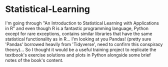 # Statistical-Learning

I'm going through "An Introduction to Statistical Learning with Applications in R" and even though R is a fantastic programming language, Python except for rare exceptions, contains similar libraries that have the same statistical functionality as in R... I'm looking at you Pandas! (pretty sure 'Pandas' borrowed heavily from 'Tidyverse', need to confirm this conspiracy theory)... So I thought it would be a useful training project to replicate the textbook's exercise solutions and plots in Python alongside some brief notes of the book's content.
